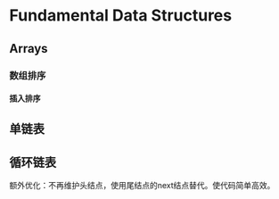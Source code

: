 # Fundamental Data Structures

## Arrays

### 数组排序

#### 插入排序

## 单链表

## 循环链表

额外优化：不再维护头结点，使用尾结点的next结点替代。使代码简单高效。